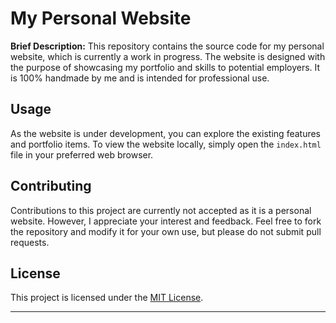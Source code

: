 # My Personal Website

**Brief Description:**
This repository contains the source code for my personal website, which is currently a work in progress. The website is designed with the purpose of showcasing my portfolio and skills to potential employers. It is 100% handmade by me and is intended for professional use.

## Usage

As the website is under development, you can explore the existing features and portfolio items. To view the website locally, simply open the `index.html` file in your preferred web browser.

## Contributing

Contributions to this project are currently not accepted as it is a personal website. However, I appreciate your interest and feedback. Feel free to fork the repository and modify it for your own use, but please do not submit pull requests.

## License

This project is licensed under the [MIT License](LICENSE).

---
